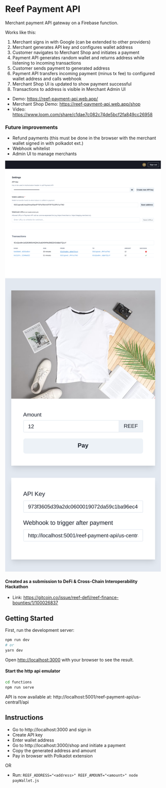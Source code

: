 # Reef Payment API

Merchant payment API gateway on a Firebase function.

Works like this:

1. Merchant signs in with Google (can be extended to other providers)
2. Merchant generates API key and configures wallet address
3. Customer navigates to Merchant Shop and initiates a payment
4. Payment API generates random wallet and returns address while listening to incoming transactions
5. Customer sends payment to generated address
6. Payment API transfers incoming payment (minus tx fee) to configured wallet address and calls webhook
7. Merchant Shop UI is updated to show payment successful
8. Transactions to address is visible in Merchant Admin UI

- Demo: https://reef-payment-api.web.app/
- Merchant Shop Demo: https://reef-payment-api.web.app/shop
- Video: https://www.loom.com/share/c1dae7c082c74de5bcf2fa849cc26958

### Future improvements

- Refund payments (this must be done in the browser with the merchant wallet signed in with polkadot ext.)
- Webhook whitelist
- Admin UI to manage merchants

![](screenshot_admin.png)
![](screenshot_shop1.png)

#### Created as a submission to DeFi & Cross-Chain Interoperability Hackathon

- Link:
  https://gitcoin.co/issue/reef-defi/reef-finance-bounties/1/100026837

## Getting Started

First, run the development server:

```bash
npm run dev
# or
yarn dev
```

Open [http://localhost:3000](http://localhost:3000) with your browser to see the result.

#### Start the http api emulator

```bash
cd functions
npm run serve
```

API is now available at: http://localhost:5001/reef-payment-api/us-central1/api

## Instructions

- Go to http://localhost:3000 and sign in
- Create API key
- Enter wallet address
- Go to http://localhost:3000/shop and initiate a payment
- Copy the generated address and amount
- Pay in browser with Polkadot extension

OR

- Run: `REEF_ADDRESS="<address>" REEF_AMOUNT="<amount>" node payWallet.js `
